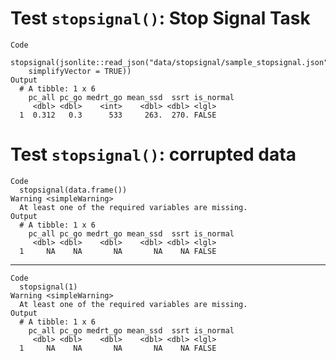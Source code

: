 # Test `stopsignal()`: Stop Signal Task

    Code
      stopsignal(jsonlite::read_json("data/stopsignal/sample_stopsignal.json",
        simplifyVector = TRUE))
    Output
      # A tibble: 1 x 6
        pc_all pc_go medrt_go mean_ssd  ssrt is_normal
         <dbl> <dbl>    <int>    <dbl> <dbl> <lgl>    
      1  0.312   0.3      533     263.  270. FALSE    

# Test `stopsignal()`: corrupted data

    Code
      stopsignal(data.frame())
    Warning <simpleWarning>
      At least one of the required variables are missing.
    Output
      # A tibble: 1 x 6
        pc_all pc_go medrt_go mean_ssd  ssrt is_normal
         <dbl> <dbl>    <dbl>    <dbl> <dbl> <lgl>    
      1     NA    NA       NA       NA    NA FALSE    

---

    Code
      stopsignal(1)
    Warning <simpleWarning>
      At least one of the required variables are missing.
    Output
      # A tibble: 1 x 6
        pc_all pc_go medrt_go mean_ssd  ssrt is_normal
         <dbl> <dbl>    <dbl>    <dbl> <dbl> <lgl>    
      1     NA    NA       NA       NA    NA FALSE    

